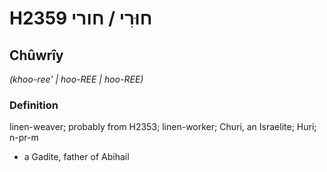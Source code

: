 # H2359 חוּרִי / חורי

## Chûwrîy

_(khoo-ree' | hoo-REE | hoo-REE)_

### Definition

linen-weaver; probably from H2353; linen-worker; Churi, an Israelite; Huri; n-pr-m

- a Gadite, father of Abihail
